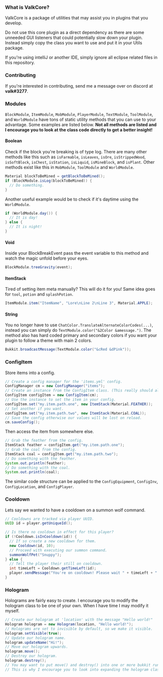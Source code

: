 ### What is ValkCore?
ValkCore is a package of utilities that may assist you in plugins that you develop.

Do not use this core plugin as a direct dependency as there are some unneeded GUI listeners that could potentially slow down your plugin. Instead simply copy the class you want to use and put it in your Utils package.

If you're using intelliJ or another IDE, simply ignore all eclipse related files in this repository.

### Contributing
If you're interested in contributing, send me a message over on discord at **valk#3277**.

### Modules
`BlockModule`, `ItemModule`, `MobModule`, `PlayerModule`, `TextModule`, `ToolModule`, and `WorldModule` have tons of static utility methods that you can use to your advantage. Some examples are listed below. **Not all methods are listed and I encourage you to look at the class code directly to get a better insight!**

#### Boolean
Check if the block you're breaking is of type log. There are many other methods like this such as `isFarmable`, `isLeaves`, `isOre`, `isStrippedWood`, `isSoftBlock`, `isChest`, `isStation`, `isLiquid`, `isMineBlock`, and `isPlant`. Other methods exist like this in `MobModule`, `ToolModule` and `WorldModule`.
```java
Material blockToBeMined = getBlockToBeMined();
if (BlockModule.isLog(blockToBeMined)) {
  // Do something.
}
```
Another useful example would be to check if it's daytime using the `WorldModule`.
```java
if (WorldModule.day()) {
  // It is day!
} else {
  // It is night!
}
```

#### Void
Inside your BlockBreakEvent pass the event variable to this method and watch the magic unfold before your eyes.
```java
BlockModule.treeGravity(event);
```

#### ItemStack
Tired of setting item meta manually? This will do it for you! Same idea goes for `tool`, `potion` and `splashPotion`.
```java
ItemModule.item("ItemName", "Lore\nLine 2\nLine 3", Material.APPLE);
```

#### String
You no longer have to use `ChatColor.TranslateAlternateColorCodes(...)`, instead you can simply do `TextModule.color("&2Color &amessage.")`. The method also has hard coded primary and secondary colors if you want your plugin to follow a theme with main 2 colors.
```java
Bukkit.broadcastMessage(TextModule.color("&cRed &dPink"));
```

### ConfigItem
Store items into a config.
```java
// Create a config manager for the 'items.yml' config.
ConfigManager cm = new ConfigManager("items"); 
// Create an instance from the ConfigItem class. (This really should all be static, I will fix this later.)
ConfigItem configItem = new ConfigItem(cm); 
// Use the instance to set the item in your config.
configItem.set("my.item.path.one", new ItemStack(Material.FEATHER)); 
// Set another if you want.
configItem.set("my.item.path.two", new ItemStack(Material.COAL)); 
// Save the config otherwise our values will be lost on reload.
cm.saveConfig(); 
```
Then access the item from somewhere else.
```java
// Grab the feather from the config.
ItemStack feather = configItem.get("my.item.path.one"); 
// Grab the coal from the config.
ItemStack coal = configItem.get("my.item.path.two"); 
// Do something with the feather.
System.out.println(feather); 
// Do something with the coal.
System.out.println(coal); 
```
The similar code structure can be applied to the `ConfigEquipment`, `ConfigInv`, `ConfigLocation`, and `ConfigPlayer`.

### Cooldown
Lets say we wanted to have a cooldown on a summon wolf command.
```java
// Cooldowns are tracked via player UUID.
UUID id = player.getUniqueId();

// Is there no cooldown in effect for this player?
if (!Cooldown.isInCooldown(id)) {
  // If so create a new cooldown for them.
  new Cooldown(id, 10);
  // Proceed with executing our summon command.
  summonWolfPet("Snuppy");
} else {
  // Tell the player their still on cooldown.
  int timeLeft = Cooldown.getTimeLeft(id);
  player.sendMessage("You're on cooldown! Please wait " + timeLeft + " more seconds!");
}
```

### Hologram
Holograms are fairly easy to create. I encourage you to modify the hologram class to be one of your own. When I have time I may modify it myself.
```java
// Create our hologram at 'location' with the message "Hello world!"
Hologram hologram = new Hologram(location, "Hello world!");
// Holograms are set to invisible by default, so we make it visible.
hologram.setVisible(true);
// Update our hologram name.
hologram.updateName("Hi!");
// Move our hologram upwards.
hologram.move();
// Destroy our hologram.
hologram.destroy();
// You may want to put move() and destroy() into one or more bukkit runnables to get a dynamic effect.
// This is why I encourage you to look into expanding the hologram class to automate these sorts of things.
```

